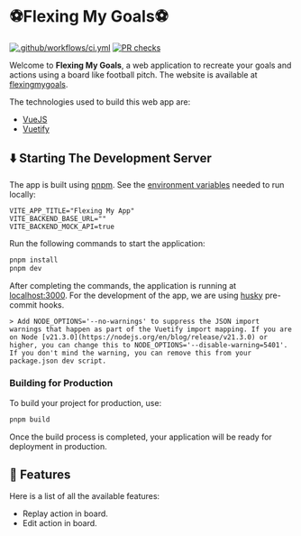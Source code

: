 # ⚽Flexing My Goals⚽

[![.github/workflows/ci.yml](https://github.com/manuelarte/flexingmygoals/actions/workflows/ci.yml/badge.svg)](https://github.com/manuelarte/flexingmygoals/actions/workflows/ci.yml)
[![PR checks](https://github.com/manuelarte/flexingmygoals/actions/workflows/pr-checks.yml/badge.svg)](https://github.com/manuelarte/flexingmygoals/actions/workflows/pr-checks.yml)

Welcome to **Flexing My Goals**, a web application to recreate your goals and actions using a board like football pitch.
The website is available at [flexingmygoals][flexingmygoals].

The technologies used to build this web app are:

- [VueJS][vuejs]
- [Vuetify][vuetify]

## ⬇️ Starting The Development Server

The app is built using [pnpm](https://pnpm.io/).
See the [environment variables](.env.example) needed to run locally:

```environment
VITE_APP_TITLE="Flexing My App"
VITE_BACKEND_BASE_URL=""
VITE_BACKEND_MOCK_API=true
```

Run the following commands to start the application:

```bash
pnpm install
pnpm dev
```

After completing the commands, the application is running at [localhost:3000](http://localhost:3000).
For the development of the app, we are using [husky][husky] pre-commit hooks.

```text
> Add NODE_OPTIONS='--no-warnings' to suppress the JSON import warnings that happen as part of the Vuetify import mapping. If you are on Node [v21.3.0](https://nodejs.org/en/blog/release/v21.3.0) or higher, you can change this to NODE_OPTIONS='--disable-warning=5401'. If you don't mind the warning, you can remove this from your package.json dev script.
```

### Building for Production

To build your project for production, use:

```bash
pnpm build
```

Once the build process is completed, your application will be ready for deployment in production.

## 🚀 Features

Here is a list of all the available features:

- Replay action in board.
- Edit action in board.

[flexingmygoals]: https://flexingmygoals.vercel.app/
[husky]: https://typicode.github.io/husky/
[vuejs]: https://vuejs.org
[vuetify]: https://vuetifyjs.com
